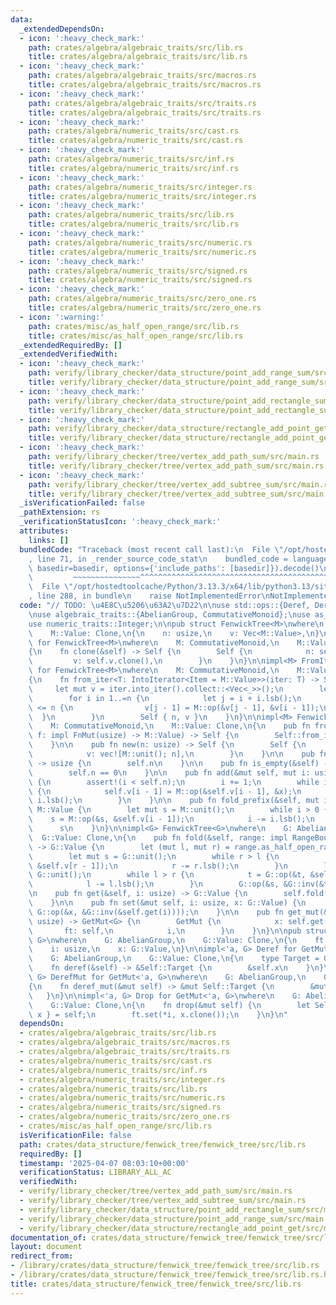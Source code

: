 ```yaml
---
data:
  _extendedDependsOn:
  - icon: ':heavy_check_mark:'
    path: crates/algebra/algebraic_traits/src/lib.rs
    title: crates/algebra/algebraic_traits/src/lib.rs
  - icon: ':heavy_check_mark:'
    path: crates/algebra/algebraic_traits/src/macros.rs
    title: crates/algebra/algebraic_traits/src/macros.rs
  - icon: ':heavy_check_mark:'
    path: crates/algebra/algebraic_traits/src/traits.rs
    title: crates/algebra/algebraic_traits/src/traits.rs
  - icon: ':heavy_check_mark:'
    path: crates/algebra/numeric_traits/src/cast.rs
    title: crates/algebra/numeric_traits/src/cast.rs
  - icon: ':heavy_check_mark:'
    path: crates/algebra/numeric_traits/src/inf.rs
    title: crates/algebra/numeric_traits/src/inf.rs
  - icon: ':heavy_check_mark:'
    path: crates/algebra/numeric_traits/src/integer.rs
    title: crates/algebra/numeric_traits/src/integer.rs
  - icon: ':heavy_check_mark:'
    path: crates/algebra/numeric_traits/src/lib.rs
    title: crates/algebra/numeric_traits/src/lib.rs
  - icon: ':heavy_check_mark:'
    path: crates/algebra/numeric_traits/src/numeric.rs
    title: crates/algebra/numeric_traits/src/numeric.rs
  - icon: ':heavy_check_mark:'
    path: crates/algebra/numeric_traits/src/signed.rs
    title: crates/algebra/numeric_traits/src/signed.rs
  - icon: ':heavy_check_mark:'
    path: crates/algebra/numeric_traits/src/zero_one.rs
    title: crates/algebra/numeric_traits/src/zero_one.rs
  - icon: ':warning:'
    path: crates/misc/as_half_open_range/src/lib.rs
    title: crates/misc/as_half_open_range/src/lib.rs
  _extendedRequiredBy: []
  _extendedVerifiedWith:
  - icon: ':heavy_check_mark:'
    path: verify/library_checker/data_structure/point_add_range_sum/src/main.rs
    title: verify/library_checker/data_structure/point_add_range_sum/src/main.rs
  - icon: ':heavy_check_mark:'
    path: verify/library_checker/data_structure/point_add_rectangle_sum/src/main.rs
    title: verify/library_checker/data_structure/point_add_rectangle_sum/src/main.rs
  - icon: ':heavy_check_mark:'
    path: verify/library_checker/data_structure/rectangle_add_point_get/src/main.rs
    title: verify/library_checker/data_structure/rectangle_add_point_get/src/main.rs
  - icon: ':heavy_check_mark:'
    path: verify/library_checker/tree/vertex_add_path_sum/src/main.rs
    title: verify/library_checker/tree/vertex_add_path_sum/src/main.rs
  - icon: ':heavy_check_mark:'
    path: verify/library_checker/tree/vertex_add_subtree_sum/src/main.rs
    title: verify/library_checker/tree/vertex_add_subtree_sum/src/main.rs
  _isVerificationFailed: false
  _pathExtension: rs
  _verificationStatusIcon: ':heavy_check_mark:'
  attributes:
    links: []
  bundledCode: "Traceback (most recent call last):\n  File \"/opt/hostedtoolcache/Python/3.13.3/x64/lib/python3.13/site-packages/onlinejudge_verify/documentation/build.py\"\
    , line 71, in _render_source_code_stat\n    bundled_code = language.bundle(stat.path,\
    \ basedir=basedir, options={'include_paths': [basedir]}).decode()\n          \
    \         ~~~~~~~~~~~~~~~^^^^^^^^^^^^^^^^^^^^^^^^^^^^^^^^^^^^^^^^^^^^^^^^^^^^^^^^^^^^^^^^^^\n\
    \  File \"/opt/hostedtoolcache/Python/3.13.3/x64/lib/python3.13/site-packages/onlinejudge_verify/languages/rust.py\"\
    , line 288, in bundle\n    raise NotImplementedError\nNotImplementedError\n"
  code: "// TODO: \u4E8C\u5206\u63A2\u7D22\n\nuse std::ops::{Deref, DerefMut, RangeBounds};\n\
    \nuse algebraic_traits::{AbelianGroup, CommutativeMonoid};\nuse as_half_open_range::AsHalfOpenRange;\n\
    use numeric_traits::Integer;\n\npub struct FenwickTree<M>\nwhere\n    M: CommutativeMonoid,\n\
    \    M::Value: Clone,\n{\n    n: usize,\n    v: Vec<M::Value>,\n}\n\nimpl<M> Clone\
    \ for FenwickTree<M>\nwhere\n    M: CommutativeMonoid,\n    M::Value: Clone,\n\
    {\n    fn clone(&self) -> Self {\n        Self {\n            n: self.n,\n   \
    \         v: self.v.clone(),\n        }\n    }\n}\n\nimpl<M> FromIterator<M::Value>\
    \ for FenwickTree<M>\nwhere\n    M: CommutativeMonoid,\n    M::Value: Clone,\n\
    {\n    fn from_iter<T: IntoIterator<Item = M::Value>>(iter: T) -> Self {\n   \
    \     let mut v = iter.into_iter().collect::<Vec<_>>();\n        let n = v.len();\n\
    \        for i in 1..=n {\n            let j = i + i.lsb();\n            if j\
    \ <= n {\n                v[j - 1] = M::op(&v[j - 1], &v[i - 1]);\n          \
    \  }\n        }\n        Self { n, v }\n    }\n}\n\nimpl<M> FenwickTree<M>\nwhere\n\
    \    M: CommutativeMonoid,\n    M::Value: Clone,\n{\n    pub fn from_fn(n: usize,\
    \ f: impl FnMut(usize) -> M::Value) -> Self {\n        Self::from_iter((0..n).map(f))\n\
    \    }\n\n    pub fn new(n: usize) -> Self {\n        Self {\n            n,\n\
    \            v: vec![M::unit(); n],\n        }\n    }\n\n    pub fn len(&self)\
    \ -> usize {\n        self.n\n    }\n\n    pub fn is_empty(&self) -> bool {\n\
    \        self.n == 0\n    }\n\n    pub fn add(&mut self, mut i: usize, x: M::Value)\
    \ {\n        assert!(i < self.n);\n        i += 1;\n        while i <= self.n\
    \ {\n            self.v[i - 1] = M::op(&self.v[i - 1], &x);\n            i +=\
    \ i.lsb();\n        }\n    }\n\n    pub fn fold_prefix(&self, mut i: usize) ->\
    \ M::Value {\n        let mut s = M::unit();\n        while i > 0 {\n        \
    \    s = M::op(&s, &self.v[i - 1]);\n            i -= i.lsb();\n        }\n  \
    \      s\n    }\n}\n\nimpl<G> FenwickTree<G>\nwhere\n    G: AbelianGroup,\n  \
    \  G::Value: Clone,\n{\n    pub fn fold(&self, range: impl RangeBounds<usize>)\
    \ -> G::Value {\n        let (mut l, mut r) = range.as_half_open_range(0, self.n);\n\
    \        let mut s = G::unit();\n        while r > l {\n            s = G::op(&s,\
    \ &self.v[r - 1]);\n            r -= r.lsb();\n        }\n        let mut t =\
    \ G::unit();\n        while l > r {\n            t = G::op(&t, &self.v[l - 1]);\n\
    \            l -= l.lsb();\n        }\n        G::op(&s, &G::inv(&t))\n    }\n\
    \n    pub fn get(&self, i: usize) -> G::Value {\n        self.fold(i..i + 1)\n\
    \    }\n\n    pub fn set(&mut self, i: usize, x: G::Value) {\n        self.add(i,\
    \ G::op(&x, &G::inv(&self.get(i))));\n    }\n\n    pub fn get_mut(&mut self, i:\
    \ usize) -> GetMut<G> {\n        GetMut {\n            x: self.get(i),\n     \
    \       ft: self,\n            i,\n        }\n    }\n}\n\npub struct GetMut<'a,\
    \ G>\nwhere\n    G: AbelianGroup,\n    G::Value: Clone,\n{\n    ft: &'a mut FenwickTree<G>,\n\
    \    i: usize,\n    x: G::Value,\n}\n\nimpl<'a, G> Deref for GetMut<'a, G>\nwhere\n\
    \    G: AbelianGroup,\n    G::Value: Clone,\n{\n    type Target = G::Value;\n\n\
    \    fn deref(&self) -> &Self::Target {\n        &self.x\n    }\n}\n\nimpl<'a,\
    \ G> DerefMut for GetMut<'a, G>\nwhere\n    G: AbelianGroup,\n    G::Value: Clone,\n\
    {\n    fn deref_mut(&mut self) -> &mut Self::Target {\n        &mut self.x\n \
    \   }\n}\n\nimpl<'a, G> Drop for GetMut<'a, G>\nwhere\n    G: AbelianGroup,\n\
    \    G::Value: Clone,\n{\n    fn drop(&mut self) {\n        let Self { ft, i,\
    \ x } = self;\n        ft.set(*i, x.clone());\n    }\n}\n"
  dependsOn:
  - crates/algebra/algebraic_traits/src/lib.rs
  - crates/algebra/algebraic_traits/src/macros.rs
  - crates/algebra/algebraic_traits/src/traits.rs
  - crates/algebra/numeric_traits/src/cast.rs
  - crates/algebra/numeric_traits/src/inf.rs
  - crates/algebra/numeric_traits/src/integer.rs
  - crates/algebra/numeric_traits/src/lib.rs
  - crates/algebra/numeric_traits/src/numeric.rs
  - crates/algebra/numeric_traits/src/signed.rs
  - crates/algebra/numeric_traits/src/zero_one.rs
  - crates/misc/as_half_open_range/src/lib.rs
  isVerificationFile: false
  path: crates/data_structure/fenwick_tree/fenwick_tree/src/lib.rs
  requiredBy: []
  timestamp: '2025-04-07 08:03:10+00:00'
  verificationStatus: LIBRARY_ALL_AC
  verifiedWith:
  - verify/library_checker/tree/vertex_add_path_sum/src/main.rs
  - verify/library_checker/tree/vertex_add_subtree_sum/src/main.rs
  - verify/library_checker/data_structure/point_add_rectangle_sum/src/main.rs
  - verify/library_checker/data_structure/point_add_range_sum/src/main.rs
  - verify/library_checker/data_structure/rectangle_add_point_get/src/main.rs
documentation_of: crates/data_structure/fenwick_tree/fenwick_tree/src/lib.rs
layout: document
redirect_from:
- /library/crates/data_structure/fenwick_tree/fenwick_tree/src/lib.rs
- /library/crates/data_structure/fenwick_tree/fenwick_tree/src/lib.rs.html
title: crates/data_structure/fenwick_tree/fenwick_tree/src/lib.rs
---
```

